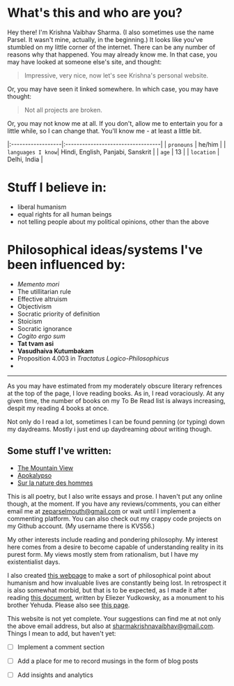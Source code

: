 
# What's this and who are you?
Hey there! I'm Krishna Vaibhav Sharma. (I also sometimes use the name Parsel. It wasn't mine, actually, in the beginning.) It looks like you've stumbled on my little corner of the internet. There can be any number of reasons why that happened. You may already know me. In that case, you may have looked at someone else's site, and thought: 
> Impressive, very nice, now let's see Krishna's personal website.

Or, you may have seen it linked somewhere. In which case, you may have thought:

> Not all projects are broken.

Or, you may not know me at all. If you don't, allow me to entertain you for a little while, so I can change 
that. You'll know me - at least a little bit. 


|:------------------|:----------------------------------|
| `pronouns`        | he/him                            |
| `languages I know`| Hindi, English, Panjabi, Sanskrit |
| `age`             | 13                                |
| `location`        | Delhi, India                      |


# Stuff I believe in:
- liberal humanism
- equal rights for all human beings
- not telling people about my political opinions, other than the above

# Philosophical ideas/systems I've been influenced by:
- _Memento mori_
- The utillitarian rule
- Effective altruism 
- Objectivism
- Socratic priority of definition
- Stoicism
- Socratic ignorance
- _Cogito ergo sum_
- **Tat tvam asi**
- **Vasudhaiva Kutumbakam**
- Proposition 4.003 in _Tractatus Logico-Philosophicus_
- 

---------------------------------------------------------------------------------------------------------------------------------------

As you may have estimated from my moderately obscure literary refrences at the top of the page, I love reading books. As in, I read voraciously. At any given time, the number of books on my To Be Read list is always increasing, despit my reading 4 books at once.

Not only do I read a lot, sometimes I can be found penning (or typing) down my daydreams. Mostly i just end up daydreaming _about_ writing though.

## Some stuff I've written:

- [The Mountain View](./mountainpeak.html)
- [Apokalypso](./apokalypso.html)
- [Sur la nature des hommes](./afewlines.html)

This is all poetry, but I also write essays and prose. I haven't put any online though, at the moment. If you have any reviews/comments, you can either email me at zeparselmouth@gmail.com or wait until I implement a commenting platform. You can also check out my crappy code projects on my Github account. (My username there is KVS56.)
 
My other interests include reading and pondering philosophy. My interest here comes from a desire to become capable of understanding reality in its purest form.
My views mostly stem from rationalism, but I have my existentialist days.

I also created [this webpage](./counter.html) to make a sort of philosophical point about humanism and how invaluable lives are constantly being lost. In retrospect it is also somewhat morbid, but that is to be expected, as I made it after reading [this document](https://www.yudkowsky.net/other/yehuda), written by Eliezer Yudkowsky, as a monument to his brother Yehuda. Please also see [this page](./randomquote.html).

This website is not yet complete. Your suggestions can find me at not only the above email address, but also at sharmakrishnavaibhav@gmail.com. Things I mean to add, but haven't yet:

- [ ] Implement a comment section
- [ ] Add a place for me to record musings in the form of blog posts
- [ ] Add insights and analytics

